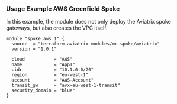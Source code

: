 ### Usage Example AWS Greenfield Spoke

In this example, the module does not only deploy the Aviatrix spoke gateways, but also creates the VPC itself.

```
module "spoke_aws_1" {
  source  = "terraform-aviatrix-modules/mc-spoke/aviatrix"
  version = "1.0.1"

  cloud           = "AWS"
  name            = "App1"
  cidr            = "10.1.0.0/20"
  region          = "eu-west-1"
  account         = "AWS-Account"
  transit_gw      = "avx-eu-west-1-transit"
  security_domain = "blue"
}
```